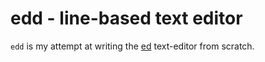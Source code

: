 # edd - line-based text editor

`edd` is my attempt at writing the [ed](https://www.gnu.org/software/ed/) text-editor from scratch.
